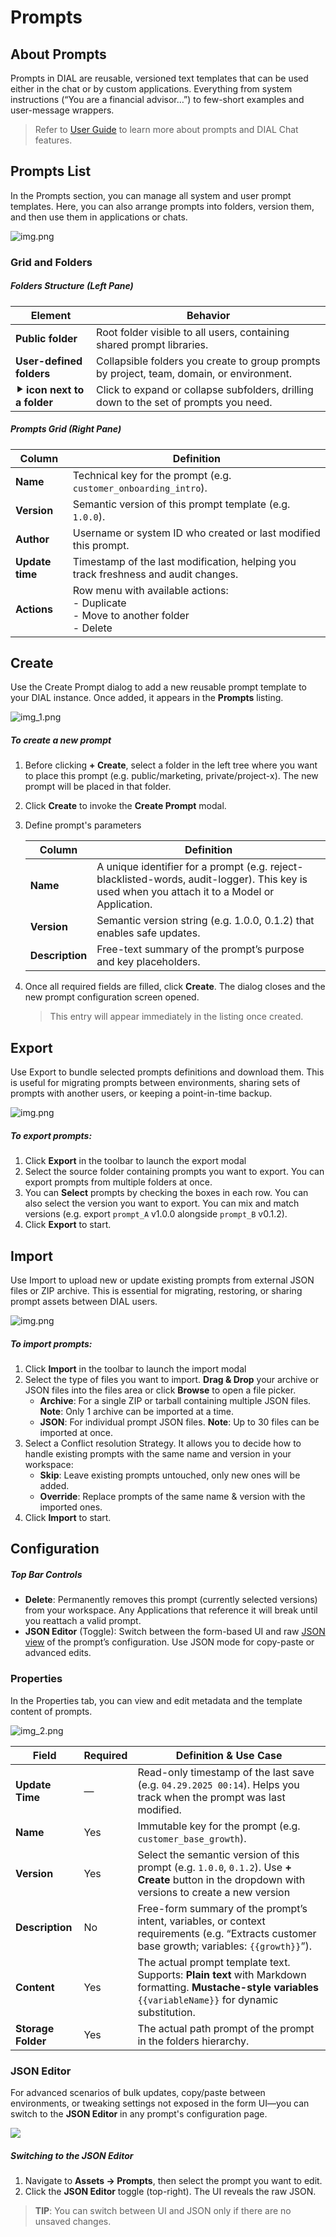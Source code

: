 # Prompts

## About Prompts

Prompts in DIAL are reusable, versioned text templates that can be used either in the chat or by custom applications.
Everything from system instructions (“You are a financial advisor…”) to few-short examples and user-message wrappers.

> Refer to [User Guide](/docs/tutorials/0.user-guide.md#prompts) to learn more about prompts and DIAL Chat features.

## Prompts List

In the Prompts section, you can manage all system and user prompt templates. Here, you can also arrange prompts into folders, version them, and then use them in applications or chats.

![img.png](img/img_32.png)

### Grid and Folders

##### Folders Structure (Left Pane)

| Element                     | Behavior                                                                                  |
|-----------------------------|-------------------------------------------------------------------------------------------|
| **Public folder**           | Root folder visible to all users, containing shared prompt libraries.                     |
| **User-defined folders**    | Collapsible folders you create to group prompts by project, team, domain, or environment. |
| **⯈ icon next to a folder** | Click to expand or collapse subfolders, drilling down to the set of prompts you need.     |

##### Prompts Grid (Right Pane)

| Column            | Definition                                                                         |
|-------------------|------------------------------------------------------------------------------------|
| **Name**          | Technical key for the prompt (e.g. `customer_onboarding_intro`).                   |
| **Version**       | Semantic version of this prompt template (e.g. `1.0.0`).                           |
| **Author**        | Username or system ID who created or last modified this prompt.                    |
| **Update time**   | Timestamp of the last modification, helping you track freshness and audit changes. |
| **Actions** | Row menu with available actions: <br />- Duplicate<br />- Move to another folder<br />- Delete   |

## Create

Use the Create Prompt dialog to add a new reusable prompt template to your DIAL instance. Once added, it appears in the **Prompts** listing.

![img_1.png](img/img_33.png)

##### To create a new prompt

1. Before clicking **+ Create**, select a folder in the left tree where you want to place this prompt (e.g. public/marketing, private/project-x). The new prompt will be placed in that folder.
2. Click **Create** to invoke the **Create Prompt** modal.
3. Define prompt's parameters

    | Column          | Definition |
    |-----------------|-----------------------|
    | **Name**        | A unique identifier for a prompt (e.g. reject-blacklisted-words, audit-logger). This key is used when you attach it to a Model or Application. |
    | **Version**     | Semantic version string (e.g. 1.0.0, 0.1.2) that enables safe updates. |
    | **Description** | Free-text summary of the prompt’s purpose and key placeholders.  |

4. Once all required fields are filled, click **Create**. The dialog closes and the new prompt configuration screen opened.

    > This entry will appear immediately in the listing once created.

## Export

Use Export to bundle selected prompts definitions and download them. This is useful for migrating prompts between environments, sharing sets of prompts with another users, or keeping a point-in-time backup.

![img.png](img/img_47.png)

##### To export prompts:

1. Click **Export** in the toolbar to launch the export modal 
2. Select the source folder containing prompts you want to export. You can export prompts from multiple folders at once.
3. You can **Select** prompts by checking the boxes in each row. You can also select the version you want to export. You can mix and match versions (e.g. export `prompt_A` v1.0.0 alongside `prompt_B` v0.1.2).
4. Click **Export** to start.

## Import

Use Import to upload new or update existing prompts from external JSON files or ZIP archive. This is essential for migrating, restoring, or sharing prompt assets between DIAL users.

![img.png](img/img_48.png)

##### To import prompts:

1. Click **Import** in the toolbar to launch the import modal 
2. Select the type of files you want to import. **Drag & Drop** your archive or JSON files into the files area or click **Browse** to open a file picker.
   * **Archive**: For a single ZIP or tarball containing multiple JSON files. **Note**: Only 1 archive can be imported at a time.
   * **JSON**: For individual prompt JSON files. **Note**: Up to 30 files can be imported at once.
3. Select a Conflict resolution Strategy. It allows you to decide how to handle existing prompts with the same name and version in your workspace:
   * **Skip**: Leave existing prompts untouched, only new ones will be added.
   * **Override**: Replace prompts of the same name & version with the imported ones.
4. Click **Import** to start.

## Configuration

##### Top Bar Controls

* **Delete**: Permanently removes this prompt (currently selected versions) from your workspace. Any Applications that reference it will break until you reattach a valid prompt.
* **JSON Editor** (Toggle): Switch between the form-based UI and raw [JSON view](#json-editor) of the prompt’s configuration. Use JSON mode for copy-paste or advanced edits.

### Properties

In the Properties tab, you can view and edit metadata and the template content of prompts.

![img_2.png](img/img_34.png)


| Field| Required | Definition & Use Case |
|--------------------|-----------|--------|
| **Update Time**    | —         | Read-only timestamp of the last save (e.g. `04.29.2025 00:14`). Helps you track when the prompt was last modified.                                                  |
| **Name**           | Yes   | Immutable key for the prompt (e.g. `customer_base_growth`).                                                                                                         |
| **Version**        | Yes   | Select the semantic version of this prompt (e.g. `1.0.0`, `0.1.2`). Use **+ Create** button in the dropdown with versions to create a new version                              |
| **Description**    | No        | Free-form summary of the prompt’s intent, variables, or context requirements (e.g. “Extracts customer base growth; variables: `{{growth}}`”).                       |
| **Content**        | Yes   | The actual prompt template text. Supports: **Plain text** with Markdown formatting. **Mustache-style variables** `{{variableName}}` for dynamic substitution. |  
| **Storage Folder** | Yes   | The actual path prompt of the prompt in the folders hierarchy.                                                                                                      |  


### JSON Editor

For advanced scenarios of bulk updates, copy/paste between environments, or tweaking settings not exposed in the form UI—you can switch to the **JSON Editor** in any prompt's configuration page.

![](img/73.png)

##### Switching to the JSON Editor

1. Navigate to **Assets → Prompts**, then select the prompt you want to edit.
2. Click the **JSON Editor** toggle (top-right). The UI reveals the raw JSON.

> **TIP**: You can switch between UI and JSON only if there are no unsaved changes.






